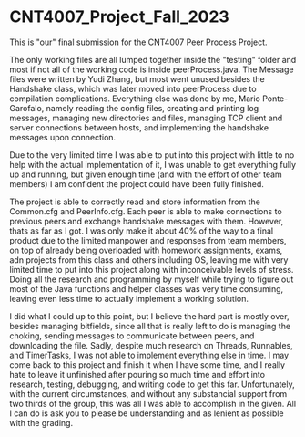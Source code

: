 # CNT4007_Project_Fall_2023

This is "our" final submission for the CNT4007 Peer Process Project.

The only working files are all lumped together inside the "testing" folder and most if not all of the working code is inside peerProcess.java. The Message files were written by Yudi Zhang, but most went unused besides the Handshake class, which was later moved into peerProcess due to compilation complications. Everything else was done by me, Mario Ponte-Garofalo, namely reading the config files, creating and printing log messages, managing new directories and files, managing TCP client and server connections between hosts, and implementing the handshake messages upon connection.

Due to the very limited time I was able to put into this project with little to no help with the actual implementation of it, I was unable to get everything fully up and running, but given enough time (and with the effort of other team members) I am confident the project could have been fully finished. 

The project is able to correctly read and store information from the Common.cfg and PeerInfo.cfg. Each peer is able to make connections to previous peers and exchange handshake messages with them. However, thats as far as I got. I was only make it about 40% of the way to a final product due to the limited manpower and responses from team members, on top of already being overloaded with homework assignments, exams, adn projects from this class and others including OS, leaving me with very limited time to put into this project along with inconceivable levels of stress. Doing all the research and programming by myself while trying to figure out most of the Java functions and helper classes was very time consuming, leaving even less time to actually implement a working solution. 

I did what I could up to this point, but I believe the hard part is mostly over, besides managing bitfields, since all that is really left to do is managing the choking, sending messages to communicate between peers, and downloading the file. Sadly, despite much research on Threads, Runnables, and TimerTasks, I was not able to implement everything else in time. I may come back to this project and finish it when I have some time, and I really hate to leave it unfinished after pouring so much time and effort into research, testing, debugging, and writing code to get this far. Unfortunately, with the current circumstances, and without any substancial support from two thirds of the group, this was all I was able to accomplish in the given. All I can do is ask you to please be understanding and as lenient as possible with the grading. 


